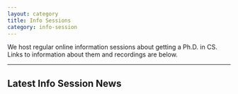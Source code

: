 ```yaml
---
layout: category
title: Info Sessions
category: info-session
---
```


We host regular online information sessions about getting a Ph.D. in CS.  Links to information about them and recordings are below.

<hr>

## Latest Info Session News
